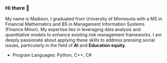 ### Hi there 👋

My name is Madison, I graduated from University of Minnesota with a MS in Financial Mathematics and BS in Management Information Systems (Finance Minor).
My expertise lies in leveraging data analysis and quantitative models to enhance existing risk management frameworks. I am deeply passionate about applying these skills to address pressing social issues, particularly in the field of **AI** and **Education equity**.


- Program Languages: Python, C++, C#
  

<!--
**MadisonMLi/MadisonMLi** is a ✨ _special_ ✨ repository because its `README.md` (this file) appears on your GitHub profile.

Here are some ideas to get you started:

- 🔭 I’m currently working on ...
- 🌱 I’m currently learning ...
- 👯 I’m looking to collaborate on ...
- 🤔 I’m looking for help with ...
- 💬 Ask me about ...
- 📫 How to reach me: ...
- 😄 Pronouns: ...
- ⚡ Fun fact: ...
-->
